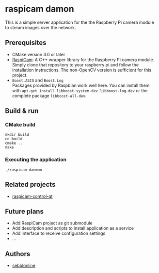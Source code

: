 # raspicam damon

This is a simple server application for the the Raspberry Pi camera module to stream images over the network.

## Prerequisites

* CMake version 3.0 or later
* [RaspiCam](https://github.com/cedricve/raspicam): A C++ wrapper library for the Raspberry Pi camera module.
Simply clone that repository to your raspberry pi and follow the installation instructions. The non-OpenCV version is sufficient for this project.
* `Boost.ASIO` and `Boost.Log`  
  Packages provided by Raspbian work well here. You can install them with `apt-get install libboost-system-dev libboost-log-dev` or the complete package `libboost-all-dev`.

## Build & run

### CMake build

```
mkdir build
cd build
cmake ..
make
```

### Executing the application

```
./raspicam-daemon
```

## Related projects

- [raspicam-control-qt](https://github.com/sebblonline/raspicam-control-qt)

## Future plans

* Add RaspiCam project as git submodule
* Add description and scripts to install application as a service
* Add interface to receive configuration settings
* ...


## Authors

* [sebblonline](https://github.com/sebblonline)
